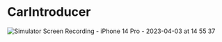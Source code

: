 # CarIntroducer
 
![Simulator Screen Recording - iPhone 14 Pro - 2023-04-03 at 14 55 37](https://user-images.githubusercontent.com/110934008/229502121-120d83ad-2ee2-4e65-bf97-ec570fad62d4.gif)

